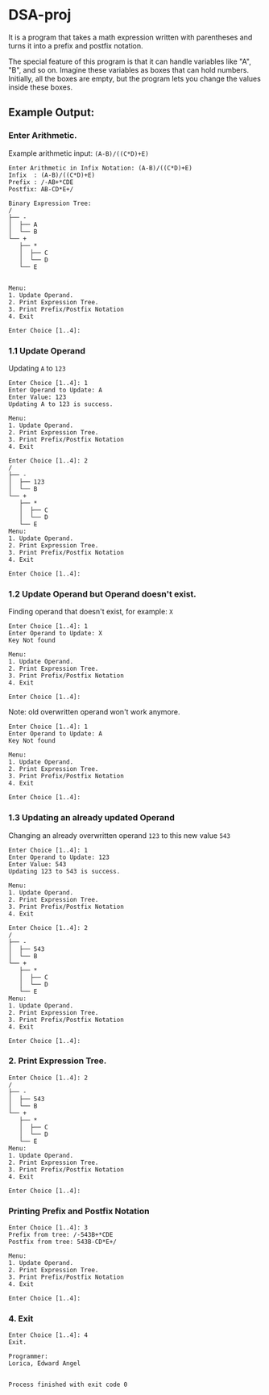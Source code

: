 # DSA-proj
It is a program that takes a math expression written with parentheses and turns it into a prefix and postfix notation.

The special feature of this program is that it can handle variables like "A", "B", and so on.  Imagine these variables as boxes that can hold numbers. Initially, all the boxes are empty, but the program lets you change the values inside these boxes.

## Example Output:
### Enter Arithmetic.
Example arithmetic input: ```(A-B)/((C*D)+E)```

```
Enter Arithmetic in Infix Notation: (A-B)/((C*D)+E)
Infix  : (A-B)/((C*D)+E)
Prefix : /-AB+*CDE
Postfix: AB-CD*E+/

Binary Expression Tree: 
/
├── -
│  ├── A
│  └── B
└── +
   ├── *
   │  ├── C
   │  └── D
   └── E


Menu:
1. Update Operand.
2. Print Expression Tree.
3. Print Prefix/Postfix Notation
4. Exit

Enter Choice [1..4]: 
```

### 1.1 Update Operand
Updating ```A``` to ```123```
```
Enter Choice [1..4]: 1
Enter Operand to Update: A
Enter Value: 123
Updating A to 123 is success.

Menu:
1. Update Operand.
2. Print Expression Tree.
3. Print Prefix/Postfix Notation
4. Exit

Enter Choice [1..4]: 2
/
├── -
│  ├── 123
│  └── B
└── +
   ├── *
   │  ├── C
   │  └── D
   └── E
Menu:
1. Update Operand.
2. Print Expression Tree.
3. Print Prefix/Postfix Notation
4. Exit

Enter Choice [1..4]: 
```
### 1.2 Update Operand but Operand doesn't exist.
Finding operand that doesn't exist, for example: ```X```
```
Enter Choice [1..4]: 1
Enter Operand to Update: X
Key Not found

Menu:
1. Update Operand.
2. Print Expression Tree.
3. Print Prefix/Postfix Notation
4. Exit

Enter Choice [1..4]: 
```
Note: old overwritten operand won't work anymore.
```
Enter Choice [1..4]: 1
Enter Operand to Update: A
Key Not found

Menu:
1. Update Operand.
2. Print Expression Tree.
3. Print Prefix/Postfix Notation
4. Exit

Enter Choice [1..4]: 
```
### 1.3 Updating an already updated Operand
Changing an already overwritten operand ```123``` to this new value ```543```
```
Enter Choice [1..4]: 1
Enter Operand to Update: 123
Enter Value: 543
Updating 123 to 543 is success.

Menu:
1. Update Operand.
2. Print Expression Tree.
3. Print Prefix/Postfix Notation
4. Exit

Enter Choice [1..4]: 2
/
├── -
│  ├── 543
│  └── B
└── +
   ├── *
   │  ├── C
   │  └── D
   └── E
Menu:
1. Update Operand.
2. Print Expression Tree.
3. Print Prefix/Postfix Notation
4. Exit

Enter Choice [1..4]: 
```
### 2. Print Expression Tree.
```
Enter Choice [1..4]: 2
/
├── -
│  ├── 543
│  └── B
└── +
   ├── *
   │  ├── C
   │  └── D
   └── E
Menu:
1. Update Operand.
2. Print Expression Tree.
3. Print Prefix/Postfix Notation
4. Exit

Enter Choice [1..4]: 
```
### Printing Prefix and Postfix Notation
```
Enter Choice [1..4]: 3
Prefix from tree: /-543B+*CDE
Postfix from tree: 543B-CD*E+/

Menu:
1. Update Operand.
2. Print Expression Tree.
3. Print Prefix/Postfix Notation
4. Exit

Enter Choice [1..4]: 
```
### 4. Exit
```
Enter Choice [1..4]: 4
Exit.

Programmer:
Lorica, Edward Angel


Process finished with exit code 0
```